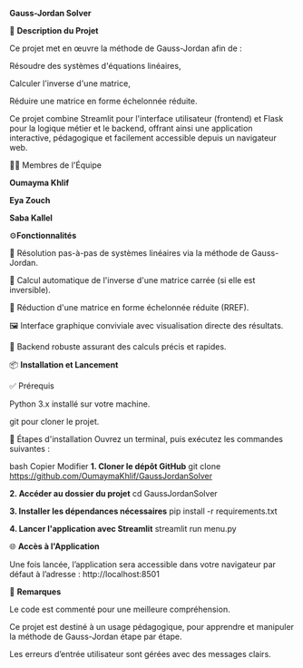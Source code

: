 **Gauss-Jordan Solver**

📌 **Description du Projet**

Ce projet met en œuvre la méthode de Gauss-Jordan afin de :

Résoudre des systèmes d'équations linéaires,

Calculer l'inverse d'une matrice,

Réduire une matrice en forme échelonnée réduite.


Ce projet combine Streamlit pour l'interface utilisateur (frontend) et Flask pour la logique métier et le backend, offrant ainsi une application interactive, pédagogique et facilement accessible depuis un navigateur web.

👨‍💻 Membres de l'Équipe

**Oumayma Khlif**

**Eya Zouch**

**Saba Kallel**



⚙️**Fonctionnalités**

🔢 Résolution pas-à-pas de systèmes linéaires via la méthode de Gauss-Jordan.

🔄 Calcul automatique de l'inverse d'une matrice carrée (si elle est inversible).

🔁 Réduction d'une matrice en forme échelonnée réduite (RREF).

🖼️ Interface graphique conviviale avec visualisation directe des résultats.

🧠 Backend robuste assurant des calculs précis et rapides.

📦 **Installation et Lancement**

✅ Prérequis

Python 3.x installé sur votre machine.

git pour cloner le projet.

🧪 Étapes d'installation
Ouvrez un terminal, puis exécutez les commandes suivantes :

bash
Copier
Modifier
**1. Cloner le dépôt GitHub**
git clone https://github.com/OumaymaKhlif/GaussJordanSolver

**2. Accéder au dossier du projet**
cd GaussJordanSolver

**3. Installer les dépendances nécessaires**
pip install -r requirements.txt

**4. Lancer l'application avec Streamlit**
streamlit run menu.py

🌐 **Accès à l'Application**

Une fois lancée, l’application sera accessible dans votre navigateur par défaut à l’adresse : http://localhost:8501

💬 **Remarques**

Le code est commenté pour une meilleure compréhension.

Ce projet est destiné à un usage pédagogique, pour apprendre et manipuler la méthode de Gauss-Jordan étape par étape.

Les erreurs d’entrée utilisateur sont gérées avec des messages clairs.
